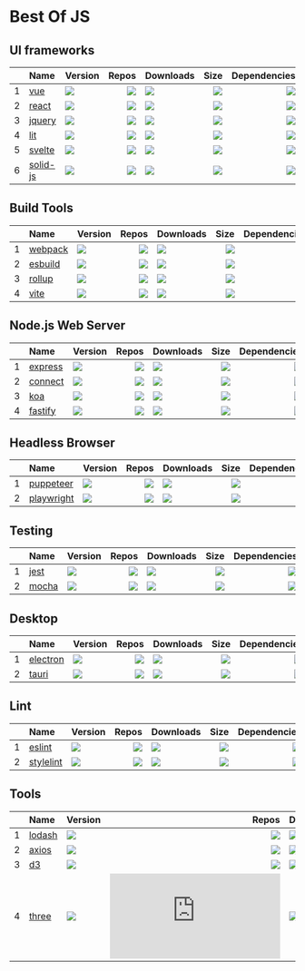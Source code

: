 # Best Of JS


## UI frameworks
|   |Name|Version|Repos|Downloads|Size|Dependencies|
|:-:|:---|:------|----:|:--------|---:|-----------:|
| 1 |[vue](https://github.com/vuejs/core)|[![](https://img.shields.io/npm/v/vue?label=)](https://www.npmjs.com/package/vue)|[![](https://badgen.net/github/dependents-repo/vuejs/core?label=)](https://github.com/vuejs/core/network/dependents)|[![](https://img.bayuguai.com/npm/downloads/vue)](https://www.npmjs.com/package/vue)|[![](https://img.bayuguai.com/npm/size/vue?label=)](https://www.npmjs.com/package/vue)|[![](https://img.bayuguai.com/npm/dependencies/vue?label=)](https://github.com/vuejs/core/network/dependencies)|
| 2 |[react](https://github.com/facebook/react)|[![](https://img.shields.io/npm/v/react?label=)](https://www.npmjs.com/package/react)|[![](https://badgen.net/github/dependents-repo/facebook/react?label=)](https://github.com/facebook/react/network/dependents)|[![](https://img.bayuguai.com/npm/downloads/react)](https://www.npmjs.com/package/react)|[![](https://img.bayuguai.com/npm/size/react?label=)](https://www.npmjs.com/package/react)|[![](https://img.bayuguai.com/npm/dependencies/react?label=)](https://github.com/facebook/react/network/dependencies)|
| 3 |[jquery](https://github.com/jquery/jquery)|[![](https://img.shields.io/npm/v/jquery?label=)](https://www.npmjs.com/package/jquery)|[![](https://badgen.net/github/dependents-repo/jquery/jquery?label=)](https://github.com/jquery/jquery/network/dependents)|[![](https://img.bayuguai.com/npm/downloads/jquery)](https://www.npmjs.com/package/jquery)|[![](https://img.bayuguai.com/npm/size/jquery?label=)](https://www.npmjs.com/package/jquery)|[![](https://img.bayuguai.com/npm/dependencies/jquery?label=)](https://github.com/jquery/jquery/network/dependencies)|
| 4 |[lit](https://github.com/lit/lit)|[![](https://img.shields.io/npm/v/lit?label=)](https://www.npmjs.com/package/lit)|[![](https://badgen.net/github/dependents-repo/lit/lit?label=)](https://github.com/lit/lit/network/dependents)|[![](https://img.bayuguai.com/npm/downloads/lit)](https://www.npmjs.com/package/lit)|[![](https://img.bayuguai.com/npm/size/lit?label=)](https://www.npmjs.com/package/lit)|[![](https://img.bayuguai.com/npm/dependencies/lit?label=)](https://github.com/lit/lit/network/dependencies)|
| 5 |[svelte](https://github.com/sveltejs/svelte)|[![](https://img.shields.io/npm/v/svelte?label=)](https://www.npmjs.com/package/svelte)|[![](https://badgen.net/github/dependents-repo/sveltejs/svelte?label=)](https://github.com/sveltejs/svelte/network/dependents)|[![](https://img.bayuguai.com/npm/downloads/svelte)](https://www.npmjs.com/package/svelte)|[![](https://img.bayuguai.com/npm/size/svelte?label=)](https://www.npmjs.com/package/svelte)|[![](https://img.bayuguai.com/npm/dependencies/svelte?label=)](https://github.com/sveltejs/svelte/network/dependencies)|
| 6 |[solid-js](https://github.com/solidjs/solid)|[![](https://img.shields.io/npm/v/solid-js?label=)](https://www.npmjs.com/package/solid-js)|[![](https://badgen.net/github/dependents-repo/solidjs/solid?label=)](https://github.com/solidjs/solid/network/dependents)|[![](https://img.bayuguai.com/npm/downloads/solid-js)](https://www.npmjs.com/package/solid-js)|[![](https://img.bayuguai.com/npm/size/solid-js?label=)](https://www.npmjs.com/package/solid-js)|[![](https://img.bayuguai.com/npm/dependencies/solid-js?label=)](https://github.com/solidjs/solid/network/dependencies)|


## Build Tools
|   |Name|Version|Repos|Downloads|Size|Dependencies|
|:-:|:---|:------|----:|:--------|---:|-----------:|
| 1 |[webpack](https://github.com/webpack/webpack)|[![](https://img.shields.io/npm/v/webpack?label=)](https://www.npmjs.com/package/webpack)|[![](https://badgen.net/github/dependents-repo/webpack/webpack?label=)](https://github.com/webpack/webpack/network/dependents)|[![](https://img.bayuguai.com/npm/downloads/webpack)](https://www.npmjs.com/package/webpack)|[![](https://img.bayuguai.com/npm/size/webpack?label=)](https://www.npmjs.com/package/webpack)|[![](https://img.bayuguai.com/npm/dependencies/webpack?label=)](https://github.com/webpack/webpack/network/dependencies)|
| 2 |[esbuild](https://github.com/evanw/esbuild)|[![](https://img.shields.io/npm/v/esbuild?label=)](https://www.npmjs.com/package/esbuild)|[![](https://badgen.net/github/dependents-repo/evanw/esbuild?label=)](https://github.com/evanw/esbuild/network/dependents)|[![](https://img.bayuguai.com/npm/downloads/esbuild)](https://www.npmjs.com/package/esbuild)|[![](https://img.bayuguai.com/npm/size/esbuild?label=)](https://www.npmjs.com/package/esbuild)|[![](https://img.bayuguai.com/npm/dependencies/esbuild?label=)](https://github.com/evanw/esbuild/network/dependencies)|
| 3 |[rollup](https://github.com/rollup/rollup)|[![](https://img.shields.io/npm/v/rollup?label=)](https://www.npmjs.com/package/rollup)|[![](https://badgen.net/github/dependents-repo/rollup/rollup?label=)](https://github.com/rollup/rollup/network/dependents)|[![](https://img.bayuguai.com/npm/downloads/rollup)](https://www.npmjs.com/package/rollup)|[![](https://img.bayuguai.com/npm/size/rollup?label=)](https://www.npmjs.com/package/rollup)|[![](https://img.bayuguai.com/npm/dependencies/rollup?label=)](https://github.com/rollup/rollup/network/dependencies)|
| 4 |[vite](https://github.com/vitejs/vite)|[![](https://img.shields.io/npm/v/vite?label=)](https://www.npmjs.com/package/vite)|[![](https://badgen.net/github/dependents-repo/vitejs/vite?label=)](https://github.com/vitejs/vite/network/dependents)|[![](https://img.bayuguai.com/npm/downloads/vite)](https://www.npmjs.com/package/vite)|[![](https://img.bayuguai.com/npm/size/vite?label=)](https://www.npmjs.com/package/vite)|[![](https://img.bayuguai.com/npm/dependencies/vite?label=)](https://github.com/vitejs/vite/network/dependencies)|


## Node.js Web Server
|   |Name|Version|Repos|Downloads|Size|Dependencies|
|:-:|:---|:------|----:|:--------|---:|-----------:|
| 1 |[express](https://github.com/expressjs/express)|[![](https://img.shields.io/npm/v/express?label=)](https://www.npmjs.com/package/express)|[![](https://badgen.net/github/dependents-repo/expressjs/express?label=)](https://github.com/expressjs/express/network/dependents)|[![](https://img.bayuguai.com/npm/downloads/express)](https://www.npmjs.com/package/express)|[![](https://img.bayuguai.com/npm/size/express?label=)](https://www.npmjs.com/package/express)|[![](https://img.bayuguai.com/npm/dependencies/express?label=)](https://github.com/expressjs/express/network/dependencies)|
| 2 |[connect](https://github.com/senchalabs/connect)|[![](https://img.shields.io/npm/v/connect?label=)](https://www.npmjs.com/package/connect)|[![](https://badgen.net/github/dependents-repo/senchalabs/connect?label=)](https://github.com/senchalabs/connect/network/dependents)|[![](https://img.bayuguai.com/npm/downloads/connect)](https://www.npmjs.com/package/connect)|[![](https://img.bayuguai.com/npm/size/connect?label=)](https://www.npmjs.com/package/connect)|[![](https://img.bayuguai.com/npm/dependencies/connect?label=)](https://github.com/senchalabs/connect/network/dependencies)|
| 3 |[koa](https://github.com/koajs/koa)|[![](https://img.shields.io/npm/v/koa?label=)](https://www.npmjs.com/package/koa)|[![](https://badgen.net/github/dependents-repo/koajs/koa?label=)](https://github.com/koajs/koa/network/dependents)|[![](https://img.bayuguai.com/npm/downloads/koa)](https://www.npmjs.com/package/koa)|[![](https://img.bayuguai.com/npm/size/koa?label=)](https://www.npmjs.com/package/koa)|[![](https://img.bayuguai.com/npm/dependencies/koa?label=)](https://github.com/koajs/koa/network/dependencies)|
| 4 |[fastify](https://github.com/fastify/fastify)|[![](https://img.shields.io/npm/v/fastify?label=)](https://www.npmjs.com/package/fastify)|[![](https://badgen.net/github/dependents-repo/fastify/fastify?label=)](https://github.com/fastify/fastify/network/dependents)|[![](https://img.bayuguai.com/npm/downloads/fastify)](https://www.npmjs.com/package/fastify)|[![](https://img.bayuguai.com/npm/size/fastify?label=)](https://www.npmjs.com/package/fastify)|[![](https://img.bayuguai.com/npm/dependencies/fastify?label=)](https://github.com/fastify/fastify/network/dependencies)|


## Headless Browser
|   |Name|Version|Repos|Downloads|Size|Dependencies|
|:-:|:---|:------|----:|:--------|---:|-----------:|
| 1 |[puppeteer](https://github.com/puppeteer/puppeteer)|[![](https://img.shields.io/npm/v/puppeteer?label=)](https://www.npmjs.com/package/puppeteer)|[![](https://badgen.net/github/dependents-repo/puppeteer/puppeteer?label=)](https://github.com/puppeteer/puppeteer/network/dependents)|[![](https://img.bayuguai.com/npm/downloads/puppeteer)](https://www.npmjs.com/package/puppeteer)|[![](https://img.bayuguai.com/npm/size/puppeteer?label=)](https://www.npmjs.com/package/puppeteer)|[![](https://img.bayuguai.com/npm/dependencies/puppeteer?label=)](https://github.com/puppeteer/puppeteer/network/dependencies)|
| 2 |[playwright](https://github.com/microsoft/playwright)|[![](https://img.shields.io/npm/v/playwright?label=)](https://www.npmjs.com/package/playwright)|[![](https://badgen.net/github/dependents-repo/microsoft/playwright?label=)](https://github.com/microsoft/playwright/network/dependents)|[![](https://img.bayuguai.com/npm/downloads/playwright)](https://www.npmjs.com/package/playwright)|[![](https://img.bayuguai.com/npm/size/playwright?label=)](https://www.npmjs.com/package/playwright)|[![](https://img.bayuguai.com/npm/dependencies/playwright?label=)](https://github.com/microsoft/playwright/network/dependencies)|


## Testing
|   |Name|Version|Repos|Downloads|Size|Dependencies|
|:-:|:---|:------|----:|:--------|---:|-----------:|
| 1 |[jest](https://github.com/facebook/jest)|[![](https://img.shields.io/npm/v/jest?label=)](https://www.npmjs.com/package/jest)|[![](https://badgen.net/github/dependents-repo/facebook/jest?label=)](https://github.com/facebook/jest/network/dependents)|[![](https://img.bayuguai.com/npm/downloads/jest)](https://www.npmjs.com/package/jest)|[![](https://img.bayuguai.com/npm/size/jest?label=)](https://www.npmjs.com/package/jest)|[![](https://img.bayuguai.com/npm/dependencies/jest?label=)](https://github.com/facebook/jest/network/dependencies)|
| 2 |[mocha](https://github.com/mochajs/mocha)|[![](https://img.shields.io/npm/v/mocha?label=)](https://www.npmjs.com/package/mocha)|[![](https://badgen.net/github/dependents-repo/mochajs/mocha?label=)](https://github.com/mochajs/mocha/network/dependents)|[![](https://img.bayuguai.com/npm/downloads/mocha)](https://www.npmjs.com/package/mocha)|[![](https://img.bayuguai.com/npm/size/mocha?label=)](https://www.npmjs.com/package/mocha)|[![](https://img.bayuguai.com/npm/dependencies/mocha?label=)](https://github.com/mochajs/mocha/network/dependencies)|


## Desktop
|   |Name|Version|Repos|Downloads|Size|Dependencies|
|:-:|:---|:------|----:|:--------|---:|-----------:|
| 1 |[electron](https://github.com/electron/electron)|[![](https://img.shields.io/npm/v/electron?label=)](https://www.npmjs.com/package/electron)|[![](https://badgen.net/github/dependents-repo/electron/electron?label=)](https://github.com/electron/electron/network/dependents)|[![](https://img.bayuguai.com/npm/downloads/electron)](https://www.npmjs.com/package/electron)|[![](https://img.bayuguai.com/npm/size/electron?label=)](https://www.npmjs.com/package/electron)|[![](https://img.bayuguai.com/npm/dependencies/electron?label=)](https://github.com/electron/electron/network/dependencies)|
| 2 |[tauri](https://github.com/tauri-apps/tauri)|[![](https://img.shields.io/npm/v/tauri?label=)](https://www.npmjs.com/package/tauri)|[![](https://badgen.net/github/dependents-repo/tauri-apps/tauri?label=)](https://github.com/tauri-apps/tauri/network/dependents)|[![](https://img.bayuguai.com/npm/downloads/tauri)](https://www.npmjs.com/package/tauri)|[![](https://img.bayuguai.com/npm/size/tauri?label=)](https://www.npmjs.com/package/tauri)|[![](https://img.bayuguai.com/npm/dependencies/tauri?label=)](https://github.com/tauri-apps/tauri/network/dependencies)|


## Lint
|   |Name|Version|Repos|Downloads|Size|Dependencies|
|:-:|:---|:------|----:|:--------|---:|-----------:|
| 1 |[eslint](https://github.com/eslint/eslint)|[![](https://img.shields.io/npm/v/eslint?label=)](https://www.npmjs.com/package/eslint)|[![](https://badgen.net/github/dependents-repo/eslint/eslint?label=)](https://github.com/eslint/eslint/network/dependents)|[![](https://img.bayuguai.com/npm/downloads/eslint)](https://www.npmjs.com/package/eslint)|[![](https://img.bayuguai.com/npm/size/eslint?label=)](https://www.npmjs.com/package/eslint)|[![](https://img.bayuguai.com/npm/dependencies/eslint?label=)](https://github.com/eslint/eslint/network/dependencies)|
| 2 |[stylelint](https://github.com/stylelint/stylelint)|[![](https://img.shields.io/npm/v/stylelint?label=)](https://www.npmjs.com/package/stylelint)|[![](https://badgen.net/github/dependents-repo/stylelint/stylelint?label=)](https://github.com/stylelint/stylelint/network/dependents)|[![](https://img.bayuguai.com/npm/downloads/stylelint)](https://www.npmjs.com/package/stylelint)|[![](https://img.bayuguai.com/npm/size/stylelint?label=)](https://www.npmjs.com/package/stylelint)|[![](https://img.bayuguai.com/npm/dependencies/stylelint?label=)](https://github.com/stylelint/stylelint/network/dependencies)|


## Tools
|   |Name|Version|Repos|Downloads|Size|Dependencies|
|:-:|:---|:------|----:|:--------|---:|-----------:|
| 1 |[lodash](https://github.com/lodash/lodash)|[![](https://img.shields.io/npm/v/lodash?label=)](https://www.npmjs.com/package/lodash)|[![](https://badgen.net/github/dependents-repo/lodash/lodash?label=)](https://github.com/lodash/lodash/network/dependents)|[![](https://img.bayuguai.com/npm/downloads/lodash)](https://www.npmjs.com/package/lodash)|[![](https://img.bayuguai.com/npm/size/lodash?label=)](https://www.npmjs.com/package/lodash)|[![](https://img.bayuguai.com/npm/dependencies/lodash?label=)](https://github.com/lodash/lodash/network/dependencies)|
| 2 |[axios](https://github.com/axios/axios)|[![](https://img.shields.io/npm/v/axios?label=)](https://www.npmjs.com/package/axios)|[![](https://badgen.net/github/dependents-repo/axios/axios?label=)](https://github.com/axios/axios/network/dependents)|[![](https://img.bayuguai.com/npm/downloads/axios)](https://www.npmjs.com/package/axios)|[![](https://img.bayuguai.com/npm/size/axios?label=)](https://www.npmjs.com/package/axios)|[![](https://img.bayuguai.com/npm/dependencies/axios?label=)](https://github.com/axios/axios/network/dependencies)|
| 3 |[d3](https://github.com/d3/d3)|[![](https://img.shields.io/npm/v/d3?label=)](https://www.npmjs.com/package/d3)|[![](https://badgen.net/github/dependents-repo/d3/d3?label=)](https://github.com/d3/d3/network/dependents)|[![](https://img.bayuguai.com/npm/downloads/d3)](https://www.npmjs.com/package/d3)|[![](https://img.bayuguai.com/npm/size/d3?label=)](https://www.npmjs.com/package/d3)|[![](https://img.bayuguai.com/npm/dependencies/d3?label=)](https://github.com/d3/d3/network/dependencies)|
| 4 |[three](https://github.com/mrdoob/three.js)|[![](https://img.shields.io/npm/v/three?label=)](https://www.npmjs.com/package/three)|[![](https://badgen.net/github/dependents-repo/mrdoob/three.js?label=)](https://github.com/mrdoob/three.js/network/dependents)|[![](https://img.bayuguai.com/npm/downloads/three)](https://www.npmjs.com/package/three)|[![](https://img.bayuguai.com/npm/size/three?label=)](https://www.npmjs.com/package/three)|[![](https://img.bayuguai.com/npm/dependencies/three?label=)](https://github.com/mrdoob/three.js/network/dependencies)|
